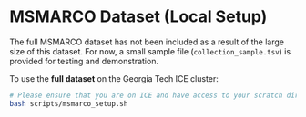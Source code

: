 # MSMARCO Dataset (Local Setup)

The full MSMARCO dataset has not been included as a result of the large size of this dataset.
For now, a small sample file (`collection_sample.tsv`) is provided for testing and demonstration.

To use the **full dataset** on the Georgia Tech ICE cluster:

```bash
# Please ensure that you are on ICE and have access to your scratch directory
bash scripts/msmarco_setup.sh


